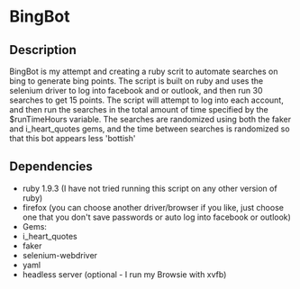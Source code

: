 BingBot
=======

Description
-----------

BingBot is my attempt and creating a ruby scrit to automate searches on bing to generate bing points.  The script is built on ruby and uses the selenium driver to log into facebook and or outlook, and then run 30 searches to get 15 points.  The script will attempt to log into each account, and then run the searches in the total amount of time specified by the $runTimeHours variable.  The searches are randomized using both the faker and i_heart_quotes gems, and the time between searches is randomized so that this bot appears less 'bottish'

Dependencies
------------
* ruby 1.9.3 (I have not tried running this script on any other version of ruby)
* firefox (you can choose another driver/browser if you like, just choose one that you don't save passwords or auto log into facebook or outlook)
* Gems:
 * i_heart_quotes
 * faker
 * selenium-webdriver
 * yaml
* headless server (optional - I run my Browsie with xvfb)

